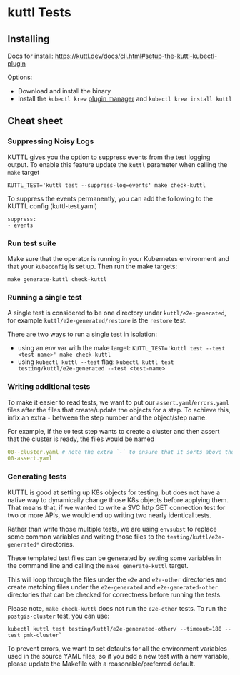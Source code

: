 # kuttl Tests

## Installing

Docs for install: https://kuttl.dev/docs/cli.html#setup-the-kuttl-kubectl-plugin

Options:
  - Download and install the binary
  - Install the `kubectl krew` [plugin manager](https://github.com/kubernetes-sigs/krew)
    and `kubectl krew install kuttl`

## Cheat sheet

### Suppressing Noisy Logs

KUTTL gives you the option to suppress events from the test logging output. To enable this feature
update the `kuttl` parameter when calling the `make` target

```
KUTTL_TEST='kuttl test --suppress-log=events' make check-kuttl
```

To suppress the events permanently, you can add the following to the KUTTL config (kuttl-test.yaml)
```
suppress:
- events
```

### Run test suite

Make sure that the operator is running in your Kubernetes environment and that your `kubeconfig` is
set up. Then run the make targets:

```
make generate-kuttl check-kuttl
```

### Running a single test

A single test is considered to be one directory under `kuttl/e2e-generated`, for example
`kuttl/e2e-generated/restore` is the `restore` test.

There are two ways to run a single test in isolation:
- using an env var with the make target: `KUTTL_TEST='kuttl test --test <test-name>' make check-kuttl`
- using `kubectl kuttl --test` flag: `kubectl kuttl test testing/kuttl/e2e-generated --test <test-name>`

### Writing additional tests

To make it easier to read tests, we want to put our `assert.yaml`/`errors.yaml` files after the
files that create/update the objects for a step. To achieve this, infix an extra `-` between the
step number and the object/step name.

For example, if the `00` test step wants to create a cluster and then assert that the cluster is ready,
the files would be named

```yaml
00--cluster.yaml # note the extra `-` to ensure that it sorts above the following file
00-assert.yaml
```

### Generating tests

KUTTL is good at setting up K8s objects for testing, but does not have a native way to dynamically
change those K8s objects before applying them. That means that, if we wanted to write a SVC http GET
connection test for two or more APIs, we would end up writing two nearly identical tests.

Rather than write those multiple tests, we are using `envsubst` to replace some common variables
and writing those files to the `testing/kuttl/e2e-generated*` directories.

These templated test files can be generated by setting some variables in the command line and
calling the `make generate-kuttl` target.


This will loop through the files under the `e2e` and `e2e-other` directories and create matching
files under the `e2e-generated` and `e2e-generated-other` directories that can be checked for
correctness before running the tests.

Please note, `make check-kuttl` does not run the `e2e-other` tests.  To run the `postgis-cluster`
test, you can use:

```
kubectl kuttl test testing/kuttl/e2e-generated-other/ --timeout=180 --test pmk-cluster`
```

To prevent errors, we want to set defaults for all the environment variables used in the source
YAML files; so if you add a new test with a new variable, please update the Makefile with a
reasonable/preferred default.

